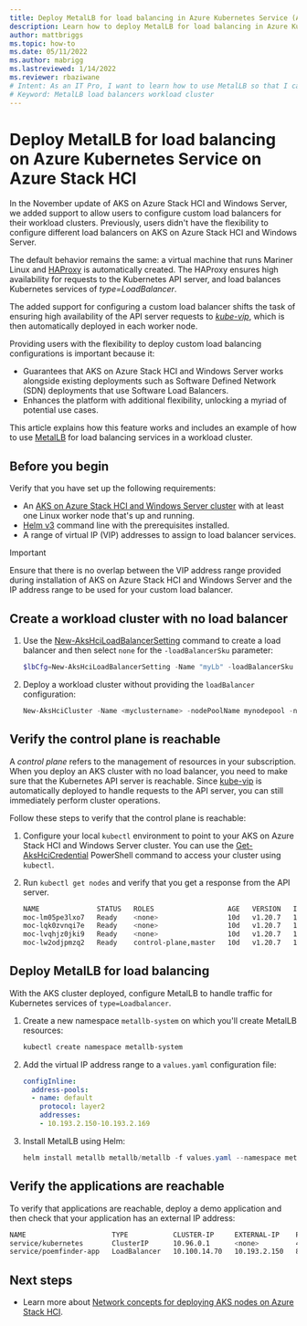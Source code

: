 ```yaml
---
title: Deploy MetalLB for load balancing in Azure Kubernetes Service (AKS) on Azure Stack HCI
description: Learn how to deploy MetalLB for load balancing in Azure Kubernetes Service (AKS) on Azure Stack HCI.
author: mattbriggs
ms.topic: how-to
ms.date: 05/11/2022
ms.author: mabrigg 
ms.lastreviewed: 1/14/2022
ms.reviewer: rbaziwane
# Intent: As an IT Pro, I want to learn how to use MetalLB so that I can configure custom load balancers for my workload clusters.
# Keyword: MetalLB load balancers workload cluster
---
```


# Deploy MetalLB for load balancing on Azure Kubernetes Service on Azure Stack HCI

In the November update of AKS on Azure Stack HCI and Windows Server, we added support to allow users to configure custom load balancers for their workload clusters. Previously, users didn't have the flexibility to configure different load balancers on AKS on Azure Stack HCI and Windows Server. 

The default behavior remains the same: a virtual machine that runs Mariner Linux and [HAProxy](http://www.haproxy.org/) is automatically created. The HAProxy ensures high availability for requests to the Kubernetes API server, and load balances Kubernetes services of *type=LoadBalancer*. 

The added support for configuring a custom load balancer shifts the task of ensuring high availability of the API server requests to [*kube-vip*](https://kube-vip.io/), which is then automatically deployed in each worker node. 

Providing users with the flexibility to deploy custom load balancing configurations is important because it: 

- Guarantees that AKS on Azure Stack HCI and Windows Server works alongside existing deployments such as Software Defined Network (SDN) deployments that use Software Load Balancers.
- Enhances the platform with additional flexibility, unlocking a myriad of potential use cases.

This article explains how this feature works and includes an example of how to use [MetalLB](https://metallb.org/) for load balancing services in a workload cluster.

## Before you begin

Verify that you have set up the following requirements:

- An [AKS on Azure Stack HCI and Windows Server cluster](setup.md) with at least one Linux worker node that's up and running.
- [Helm v3](https://helm.sh/docs/intro/install/) command line with the prerequisites installed.
- A range of virtual IP (VIP) addresses to assign to load balancer services.

> [!IMPORTANT]
> Ensure that there is no overlap between the VIP address range provided during installation of AKS on Azure Stack HCI and Windows Server and the IP address range to be used for your custom load balancer.

## Create a workload cluster with no load balancer

1. Use the [New-AksHciLoadBalancerSetting](./reference/ps/new-akshciloadbalancersetting.md) command to create a load balancer and then select `none` for the `-loadBalancerSku` parameter: 

   ```powershell
   $lbCfg=New-AksHciLoadBalancerSetting -Name "myLb" -loadBalancerSku "none" 
   ```

2. Deploy a workload cluster without providing the `loadBalancer` configuration: 

   ```powershell
   New-AksHciCluster -Name <myclustername> -nodePoolName mynodepool -nodeCount 2 -OSType linux -nodeVmSize Standard_A4_v2 -loadBalancerSettings $lbCfg 
   ```

## Verify the control plane is reachable

A *control plane* refers to the management of resources in your subscription. When you deploy an AKS cluster with no load balancer, you need to make sure that the Kubernetes API server is reachable. Since [kube-vip](https://kube-vip.io/) is automatically deployed to handle requests to the API server, you can still immediately perform cluster operations. 

Follow these steps to verify that the control plane is reachable: 

1. Configure your local `kubectl` environment to point to your AKS on Azure Stack HCI and Windows Server cluster. You can use the [Get-AksHciCredential](./reference/ps/get-akshcicredential.md) PowerShell command to access your cluster using `kubectl`.

2. Run `kubectl get nodes` and verify that you get a response from the API server.

   ```bash
   NAME              STATUS   ROLES                  AGE   VERSION   INTERNAL-IP    EXTERNAL-IP   OS-IMAGE            KERNEL-VERSION    CONTAINER-RUNTIME
   moc-lm05pe3lxo7   Ready    <none>                 10d   v1.20.7   10.193.2.137   <none>        CBL-Mariner/Linux   5.10.74.1-1.cm1   containerd://1.4.4
   moc-lqk0zvnqi7e   Ready    <none>                 10d   v1.20.7   10.193.2.138   <none>        CBL-Mariner/Linux   5.10.74.1-1.cm1   containerd://1.4.4
   moc-lvqhjz0jki9   Ready    <none>                 10d   v1.20.7   10.193.2.139   <none>        CBL-Mariner/Linux   5.10.74.1-1.cm1   containerd://1.4.4
   moc-lw2odjpmzq2   Ready    control-plane,master   10d   v1.20.7   10.193.2.135   <none>        CBL-Mariner/Linux   5.10.74.1-1.cm1   containerd://1.4.4
   ```

## Deploy MetalLB for load balancing

With the AKS cluster deployed, configure MetalLB to handle traffic for Kubernetes services of `type=Loadbalancer`.

1. Create a new namespace `metallb-system` on which you'll create MetalLB resources:

   ```powershell
   kubectl create namespace metallb-system
   ```

2. Add the virtual IP address range to a `values.yaml` configuration file:

   ```yaml
   configInline:
     address-pools:
     - name: default
       protocol: layer2
       addresses:
       - 10.193.2.150-10.193.2.169
   ```

3. Install MetalLB using Helm:

   ```powershell
   helm install metallb metallb/metallb -f values.yaml --namespace metallb-system
   ```

## Verify the applications are reachable

To verify that applications are reachable, deploy a demo application and then check that your application has an external IP address:

```bash
NAME                     TYPE           CLUSTER-IP     EXTERNAL-IP    PORT(S)        AGE
service/kubernetes       ClusterIP      10.96.0.1      <none>         443/TCP        10d
service/poemfinder-app   LoadBalancer   10.100.14.70   10.193.2.150   80:32737/TCP   43s
```

## Next steps

- Learn more about [Network concepts for deploying AKS nodes on Azure Stack HCI](./concepts-node-networking.md).